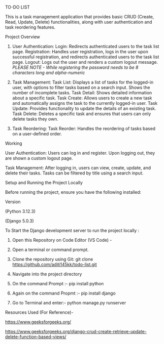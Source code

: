 TO-DO LIST

This is a task management application that provides basic CRUD (Create, Read, Update, Delete) functionalities, along with user authentication and task reordering features. 



Project Overview


1. User Authentication:
Login: Redirects authenticated users to the task list page.
Registration: Handles user registration, logs in the user upon successful registration, and redirects authenticated users to the task list page.
Logout: Logs out the user and renders a custom logout message.
*PLEASE NOTE - While registering the password needs to be 8 characters long and alpha-numeric*



2. Task Management:
Task List: Displays a list of tasks for the logged-in user, with options to filter tasks based on a search input. Shows the number of incomplete tasks.
Task Detail: Shows detailed information about a specific task.
Task Create: Allows users to create a new task and automatically assigns the task to the currently logged-in user.
Task Update: Provides functionality to update the details of an existing task.
Task Delete: Deletes a specific task and ensures that users can only delete tasks they own.

4. Task Reordering:
Task Reorder: Handles the reordering of tasks based on a user-defined order.



Working

User Authentication:
Users can log in and register.
Upon logging out, they are shown a custom logout page.






Task Management:
After logging in, users can view, create, update, and delete their tasks.
Tasks can be filtered by title using a search input.









Setup and Running the Project Locally

Before running the project, ensure you have the following installed:

Version


(Python 3.12.3)

(Django 5.0.3)




To Start the Django development server to run the project locally :







1. Open this Repository on Code Editor (VS Code) -




2. Open a terminal or command prompt.





3. Clone the repository using Git: git clone https://github.com/aditi145kk/todo-list.git



4. Navigate into the project directory




5. On the command Prompt :- pip install python






6. Again on the command Propmt :- pip install django


  





7. Go to Terminal and enter:-  python manage.py runserver












Resources Used (For Reference)-



https://www.geeksforgeeks.org/





https://www.geeksforgeeks.org/django-crud-create-retrieve-update-delete-function-based-views/

